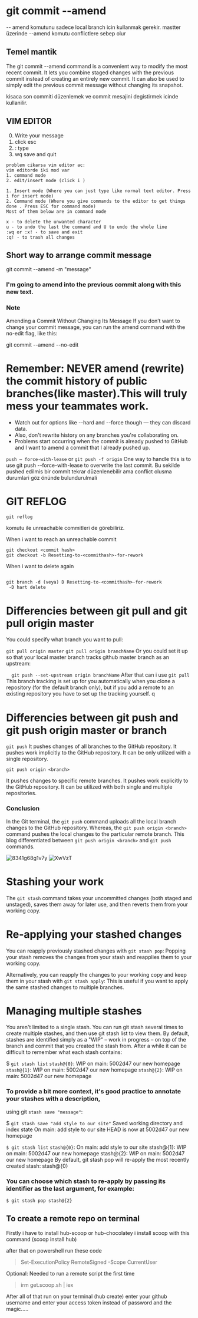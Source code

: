 # git commit --amend
 -- amend komutunu sadece local branch icin kullanmak gerekir. 
 mastter üzerinde --amend komutu conflictlere sebep olur
 
## Temel mantik 

The git commit --amend command is a convenient way to modify the most recent commit.
It lets you combine staged changes with the previous commit instead of creating an entirely new commit.
It can also be used to simply edit the previous commit message without changing its snapshot.

kisaca son commiti düzenlemek ve commit mesajini degistirmek icinde kullanilir.
## VIM EDITOR 

0. Write your message
1. click esc
2. : type
3. wq save and quit
````
problem cikarsa vim editor ac:
vim editorde iki mod var 
1. command mode 
2. edit/insert mode (click i )

1. Insert mode (Where you can just type like normal text editor. Press i for insert mode)
2. Command mode (Where you give commands to the editor to get things done . Press ESC for command mode)
Most of them below are in command mode

x - to delete the unwanted character
u - to undo the last the command and U to undo the whole line
:wq or :x! - to save and exit
:q! - to trash all changes

````

## Short way to arrange commit message

git commit --amend -m "message"

### I'm going to amend into the previous commit along with this new text.

### Note

Amending a Commit Without Changing Its Message
If you don’t want to change your commit message, you can run the amend command with the no-edit flag, like this:

git commit --amend --no-edit

# Remember: NEVER amend (rewrite) the commit history of public branches(like master).This will truly mess your teammates work.


* Watch out for options like --hard and --force though — they can discard data.
* Also, don't rewrite history on any branches you're collaborating on.
* Problems start occurring when the commit is already pushed to GitHub and 
I want to amend a commit that I already pushed up.

``push — force-with-lease`` or ``git push -f origin``
One way to handle this is to use git push --force-with-lease to overwrite the last commit.
Bu sekilde pushed edilmis bir commit tekrar düzenlenebilir 
ama conflict olusma durumlari göz önünde bulundurulmali




# GIT REFLOG

``git reflog ``

komutu ile unreachable commitleri de görebiliriz.

When i want to reach an unreachable commit 

````
git checkout <commit hash>
git checkout -b Resetting-to-<commithash>-for-rework

````
When i want to delete again 
````

git branch -d (veya) D Resetting-to-<commithash>-for-rework
 -D hart delete
````
# Differencies between git pull and git pull origin master

You could specify what branch you want to pull:

 ``git pull origin master``
``git pull origin branchName``
Or you could set it up so that your local master 
branch tracks github master branch as an upstream:

``  git push --set-upstream origin branchName``
After that can i use 
``git pull``
This branch tracking is set up for you automatically when you 
clone a repository (for the default branch only), but if you add a remote to an existing repository you have to set up the tracking yourself.
q

# Differencies between git push and git push origin master or branch

``git push``
It pushes changes of all branches to the GitHub repository.
It pushes work implicitly to the GitHub repository.
It can be only utilized with a single repository.

``git push origin <branch>``

It pushes changes to specific remote branches.
It pushes work explicitly to the GitHub repository.
It can be utilized with both single and multiple repositories.



### Conclusion
In the Git terminal, the ``git push`` command uploads all the local branch changes to the GitHub repository. 
Whereas, the ``git push origin <branch>`` command pushes the local changes to the particular remote branch.
This blog differentiated between ``git push origin <branch>`` and ``git push`` commands.

![8341g68g1v7y](https://user-images.githubusercontent.com/96315214/224517960-6e12f36a-42bf-4be2-a455-5e15dbf6e65c.png)
![XwVzT](https://user-images.githubusercontent.com/96315214/224517983-c8cf3061-d05f-47d6-9efe-01bbd5df043d.png)



 # Stashing your work
The ``git stash`` command takes your uncommitted changes (both staged and unstaged), 
saves them away for later use, and then reverts them from your working copy.

# Re-applying your stashed changes
You can reapply previously stashed changes with ``git stash pop``:
Popping your stash removes the changes from your stash and reapplies them to your working copy.

Alternatively, you can reapply the changes to your working copy 
and keep them in your stash with ``git stash apply``:
This is useful if you want to apply the same stashed changes to multiple branches.

# Managing multiple stashes
You aren't limited to a single stash. You can run git stash several times to create multiple stashes, 
and then use git stash list to view them. 
By default, stashes are identified simply as a "WIP" – work in progress – on top of the branch and 
commit that you created the stash from. After a while it can be difficult to remember what each stash contains:

$ ``git stash list``
``stash@{0}``: WIP on main: 5002d47 our new homepage
``stash@{1}``: WIP on main: 5002d47 our new homepage
``stash@{2}``: WIP on main: 5002d47 our new homepage

### To provide a bit more context, it's good practice to annotate your stashes with a description,
using git ``stash save "message"``:

$ ``git stash save "add style to our site"``
Saved working directory and index state On main: add style to our site
HEAD is now at 5002d47 our new homepage

``$ git stash list``
``stash@{0}``: On main: add style to our site
stash@{1}: WIP on main: 5002d47 our new homepage
stash@{2}: WIP on main: 5002d47 our new homepage
By default, git stash pop will re-apply the most recently created stash: stash@{0}

### You can choose which stash to re-apply by passing its identifier as the last argument, for example:

``$ git stash pop stash@{2}
``

## To create a remote repo on terminal

Firstly i have to install hub-scoop or hub-chocolatey 
i install scoop with this command (scoop install hub)

after that on powershell run these code
> Set-ExecutionPolicy RemoteSigned -Scope CurrentUser

 Optional: Needed to run a remote script the first time

> irm get.scoop.sh | iex

After all of that run on your terminal (hub create)
enter your github username and enter your access token instead of password
and the magic.....

